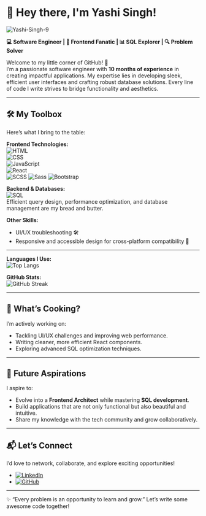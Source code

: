 # 👋 Hey there, I'm **Yashi Singh!**  
<img src="https://komarev.com/ghpvc/?username=Yashi-Singh-9&label=Profile%20views&color=0e75b6&style=flat" alt="Yashi-Singh-9" /> </p>

**💻 Software Engineer | 🎨 Frontend Fanatic | 📊 SQL Explorer | 🔍 Problem Solver**  

Welcome to my little corner of GitHub! 🚀  
I’m a passionate software engineer with **10 months of experience** in creating impactful applications. My expertise lies in developing sleek, efficient user interfaces and crafting robust database solutions. Every line of code I write strives to bridge functionality and aesthetics.  

---

## 🛠️ My Toolbox  
Here’s what I bring to the table:  

**Frontend Technologies:**  
![HTML](https://img.shields.io/badge/-HTML-E34F26?style=for-the-badge&logo=html5&logoColor=white)  
![CSS](https://img.shields.io/badge/-CSS-1572B6?style=for-the-badge&logo=css3&logoColor=white)  
![JavaScript](https://img.shields.io/badge/-JavaScript-F7DF1E?style=for-the-badge&logo=javascript&logoColor=black)  
![React](https://img.shields.io/badge/-React-61DAFB?style=for-the-badge&logo=react&logoColor=black)  
![SCSS](https://img.shields.io/badge/SCSS-%23CB6699.svg?style=for-the-badge&logo=sass&logoColor=white)
![Sass](https://img.shields.io/badge/Sass-%23CC6699.svg?style=for-the-badge&logo=sass&logoColor=white)
![Bootstrap](https://img.shields.io/badge/Bootstrap-%23563D7C.svg?style=for-the-badge&logo=bootstrap&logoColor=white)

**Backend & Databases:**  
![SQL](https://img.shields.io/badge/-SQL-4479A1?style=for-the-badge&logo=sqlite&logoColor=white)  
Efficient query design, performance optimization, and database management are my bread and butter.  

**Other Skills:**  
- UI/UX troubleshooting 🛠️  
- Responsive and accessible design for cross-platform compatibility 🎨  

---

**Languages I Use:**  
![Top Langs](https://github-readme-stats.vercel.app/api/top-langs/?username=Yashi-Singh-9&layout=compact&theme=radical&langs_count=6&cache_seconds=60)

**GitHub Stats:**  
![GitHub Streak](https://github-readme-streak-stats.herokuapp.com/?user=Yashi-Singh-9&theme=radical&cache_seconds=60)


---

## 🌱 What’s Cooking?  

I’m actively working on:  
- Tackling UI/UX challenges and improving web performance.  
- Writing cleaner, more efficient React components.  
- Exploring advanced SQL optimization techniques.  

---

## 🎯 Future Aspirations  

I aspire to:  
- Evolve into a **Frontend Architect** while mastering **SQL development**.  
- Build applications that are not only functional but also beautiful and intuitive.  
- Share my knowledge with the tech community and grow collaboratively.  

---

## 📬 Let’s Connect  

I’d love to network, collaborate, and explore exciting opportunities!  
- [![LinkedIn](https://img.shields.io/badge/LinkedIn-Yashi--Singh-blue?style=for-the-badge&logo=linkedin)](https://www.linkedin.com/in/yashi-singh-b4143a246)  
- [![GitHub](https://img.shields.io/badge/GitHub-Yashi--Singh-9?style=for-the-badge&logo=github)](https://github.com/Yashi-Singh-9)  

---

✨ “Every problem is an opportunity to learn and grow.” Let’s write some awesome code together!  
